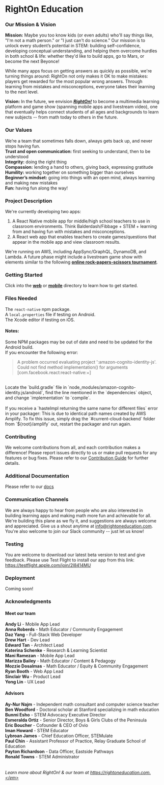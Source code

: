 # RightOn Education

### Our Mission & Vision
<strong>Mission:</strong> Maybe you too know kids (or even adults) who'll say things like, "I'm not a math person." or "I just can't do science." Our mission is to unlock every student’s potential in STEM: building self-confidence, developing conceptual understanding, and helping them overcome hurdles in both school & life: whether they'd like to build apps, go to Mars, or become the next Beyonce!

While many apps focus on getting answers as quickly as possible, we're turning things around: RightOn not only makes it OK to make mistakes: players get rewarded for the most popular wrong answers. Through learning from mistakes and misconceptions, everyone takes their learning to the next level.

<strong>Vision:</strong> In the future, we envision <a href="https://www.rightoneducation.com"><strong><i>RightOn!</i></strong></a> to become a multimedia learning platform and game show (spanning mobile apps and livestream video), one that eventually helps connect students of all ages and backgrounds to learn new subjects -- from math today to others in the future. 

### Our Values
We’re a team that sometimes falls down, always gets back up, and never stops having fun.<br>
<strong>Trust and open communication:</strong> first seeking to understand, then to be understood<br>
<strong>Integrity:</strong> doing the right thing<br>
<strong>Compassion:</strong> lending a hand to others, giving back, expressing gratitude<br>
<strong>Humility:</strong> working together on something bigger than ourselves<br>
<strong>Beginner’s mindset:</strong> going into things with an open mind, always learning and making new mistakes<br>
<strong>Fun:</strong> having fun along the way!<br>

### Project Description
We're currently developing two apps:
1. A React Native mobile app for middle/high school teachers to use in classroom environments. Think Balderdash/Fibbage + STEM + learning from and having fun with mistakes and misconceptions. 
2. A React web app that enables teachers to create games/questions that appear in the mobile app and view classroom results.

We're running on AWS, including AppSync/GraphQL, DynamoDB, and Lambda. A future phase might include a livestream game show with elements similar to the following <a href="https://www.tubefilter.com/2020/04/27/mrbeast-youtube-creator-games-nadeshot-ninja/"><strong>online rock-papers-scissors tournament</strong></a>. 

### Getting Started

Click into the <a href="https://github.com/rightoneducation/righton-app/tree/dev/web">**web**</a> or <a href="https://github.com/rightoneducation/righton-app/tree/dev/mobile">**mobile**</a> directory to learn how to get started. 

### Files Needed

The `react-native` npm package.
<br>
A `local.properties` file if testing on Android.
<br>
The Xcode editor if testing on iOS.
<br>

#### Notes:
Some NPM packages may be out of date and need to be updated for the Android build.
<br>
If you encounter the following error:
<br>
> A problem occurred evaluating project ':amazon-cognito-identity-js'.
> Could not find method implementation() for arguments [com.facebook.react:react-native:+]
<br>
Locate the `build.gradle` file in `node_modules/amazon-cognito-identity.js/android`, find the line mentioned in the `dependencies` object, and change `implementation` to `compile`.
<br>
<br>
If you receive a `hasteImpl returning the same name for different files` error in your packager: This is due to identical path names created by AWS Amplify. To fix this issue, simply drag the `#current-cloud-backend` folder from `${root}/amplify` out, restart the packager and run again.

### Contributing

We welcome contributions from all, and each contribution makes a difference! Please report issues directly to us or make pull requests for any features or bug fixes. Please refer to our [Contribution Guide](https://github.com/righton-dev/righton-app/tree/master/CONTRIBUTING.md) for further details.

### Additional Documentation

Please refer to our [docs](https://github.com/righton-dev/righton-app/tree/master/docs)

### Communication Channels

We are always happy to hear from people who are also interested in building learning apps and making math more fun and achievable for all. We're building this plane as we fly it, and suggestions are always welcome and appreciated. Give us a shout anytime at info@rightoneducation.com. You're also welcome to join our Slack community -- just let us know!

### Testing

You are welcome to download our latest beta version to test and give feedback. Please use Test Flight to install our app from this link: https://testflight.apple.com/join/2l8414MU

### Deployment

Coming soon!

### Acknowledgments

#### Meet our team
<strong>Andy Li</strong> - Mobile App Lead<br>
<strong>Anna Roberds</strong> - Math Educator / Community Engagement<br>
<strong>Daz Yang</strong> - Full-Stack Web Developer<br>
<strong>Drew Hart</strong> - Dev Lead<br>
<strong>Edward Tan</strong> - Architect Lead<br>
<strong>Katerina Schenke</strong> - Research & Learning Scientist<br>
<strong>Mani Ramezan</strong> - Mobile App Lead<br>
<strong>Marizza Bailey</strong> - Math Educator / Content & Pedagogy<br>
<strong>Mozzie Dosalmas</strong> - Math Educator / Equity & Community Engagement<br>
<strong>Ryan Booth</strong> - Web App Lead<br>
<strong>Sinclair Wu </strong> - Product Lead<br>
<strong>Yong Lin </strong> - UX Lead<br>
#### Advisors
<strong>Ay-Nur Najm</strong> - Independent math consultant and computer science teacher<br>
<strong>Ben Woodford</strong> - Doctoral scholar at Stanford specializing in math education<br>
<strong>Bunmi Esho</strong> - STEM Advocacy Executive Director<br>
<strong>Esmeralda Ortiz</strong> - Senior Director, Boys & Girls Clubs of the Peninsula<br>
<strong>Eric Boucher</strong> - Cofounder & CEO of Ovio<br>
<strong>Iman Howard</strong> - STEM Educator<br>
<strong>Lybroan James</strong> - Chief Education Officer, STEMulate<br>
<strong>Paul Chin</strong> - Assistant Professor of Practice, Relay Graduate School of Education<br>
<strong>Payton Richardson</strong> - Data Officer, Eastside Pathways<br>
<strong>Ronald Towns</strong> - STEM Administrator<br>
<br>
<br>
<em>Learn more about RightOn! & our team at https://rightoneducation.com.</em>
